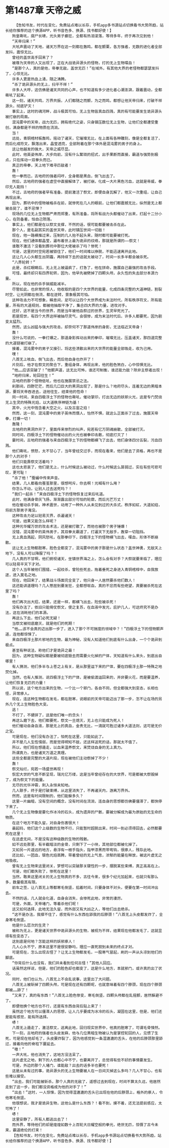 # 第1487章 天帝之威
        【告知书友，时代在变化，免费站点难以长存，手机app多书源站点切换看书大势所趋，站长给你推荐的这个换源APP，听书音色多、换源、找书都好使！】
       狗皇嘶吼，腐尸长啸，光头男子癫狂，全都有热泪滚落，等待多年，终于再次见到他！
       “天帝归来！”
       大吼声震动了天地，诸天万界在这一刻都在轰鸣，都在颤栗，各方强者，无数的进化者全部发抖，震惊无比。
       曾经的盖世高手回来了？
       被尊为天帝的人又出现了，正在大战诡异源头的怪物，打的无上生物喋血！
       “是那个人，真的是他，帝拳无敌，盖世无匹！”在域外，有其他大界的老怪物都瑟瑟发抖了，心惊无比。
       许多人更是热血上涌，随之沸腾。
       “杀了诡异源头的无上，扫平不祥！”
       许多人大呼，这仿佛是诸天共同的心声，也不知道有多少进化者心潮澎湃，跟着震动，全都嘶吼了起来。
       这一刻，诸天共鸣，万界共振，人们都随之而颤，为之而鸣，都想让他天帝归来，打破不祥源头，彻底铲灭！
       事实上，这时的魂河畔，战斗极其可怕，无上生物皆真血四溅，真的有可能要发生诡异源头被打崩的局面。
       混沌雾中的天帝，战力无匹，拥有绝代之姿，只身镇压数位无上生物，让他们全都遭受重创，满身都是不祥的物质在流淌。
       当！
       远处，青铜棺材板轰鸣，摇动了诸天，它璀璨无比，在上面有各种雕刻，像是全都复活了，而后化成符文，飘落出来，晶莹透亮，全部附着在那个体外是混沌雾的男子的身上。
       这让他越发的强大，天帝之威尽显。
       此时，他英姿伟岸，大步向前，没有什么繁琐的招式，出手果断而直接，霸道与强势到极点，只在挥动一双拳头而已。
       真正的帝拳，天上地下难寻匹敌者！
       轰！
       他一拳而已，古地府的强者闷哼，全身都是黑血，倒飞出去了。
       然后，古地府的强者在虚空中直接解体了，被打崩，化成一大片黑色污血，这就是帝威，拳印无人能挡！
       不过，古地府的强者早有准备，提前激活了祭文，即便自身瓦解了，他又一次重组，让自己再现出来。
       因为，葬坑中的怪物被格杀在前，就惨死在几人的眼前，让他们都震撼无比，纵然是无上都被击毙了，谁不忌惮？
       现场的几位无上生物都严肃而郑重，有所准备，将所有战力头都催动了出来，打起十二分小心，在防备着，怕自己殒落。
       事实上，他们都是在以祭文支撑，不然的话，很可能都要被击杀在此。
       那个人，是名副其实的盖世天帝，此时镇压世间一切敌！
       现在，他一路横推过来，压制的几人抬不起头来，随时都可能要被打死。
       现在，他们通体都晶莹，遍布着世上最为诡异的纹络，那就是所谓的——祭文！
       谁敢不激活？没看到葬坑中那位大佬被杀了吗？惨死！
       可是，这里的时空宛若被锁住了，他们一时间难以挣脱，不能迅速离开此地。
       这让几人心头都生出阴霾，再持续下去的话就太被动了，时间一长多半都会被杀死。
       “八界轮转！”
       此是，杀红眼睛后，无上无上被逼疯了，打急了，他在拼命，施展自己最强的攻击手段。
       可惜，最终却只有四界轮转，因为，他早先被劈掉了四颗头颅，永久性的失去部分本源力量。
       所以，现在他的杀手锏威能减半。
       尽管如此，也非常的惊人，他收取的是四个大世界的能量，化成四条完整的大道神链，割裂时空，让光阴都在倒流，都在逆转，景象极其可怕。
       这种攻击力不可想象，瞬息间，足可以让四个大世界成为末法时代，所有秩序符文，所有能量，所有的大道规则，都被他抽取干净了，集合四大界的力量，进攻对手。
       还好，这不是当今的世界，而是当年被他血祭过的世界，生灵早死光了。
       若是现世，有四个大界这样被抽尽灵气，会很惨，成为末法时代后，许多人都要死，因为剧变太猛烈。
       然而，这么凶猛与强大的攻击，却奈何不了那道伟岸的身影，无法临近天帝身！
       轰！
       没什么可说的，一拳打爆之，那道身影挥动出来的拳印，璀璨无比，压盖诸天，那四道完整的大道链被打崩了。
       接着，混沌雾中的男子又接引，将这些溃散出来的大世界的能量全部吸走，收为己用。
       噗！
       八首无上咳血，倒飞出去，而后他自身也炸开了！
       片刻后，他才在祭文的聚合下，重组身体，再现出来，他的脸色煞白，心中惊惧无比。
       “他……应该突破了！”他颤声道，这无比可怖，谁还可制衡，谁还能力敌？除非主祭者出现！
       “地府归来，轮回往生！”
       古地府的那个怪物低吼，他也在施展禁忌之法。
       刹那间，四野茫茫，而后几口巨大的黑洞出现了，那是什么？地府尽头，连着无边的黑暗本源，要将天帝吞进去，送他往生，结束他的性命！
       同一时间，来自四极浮土下的怪物也嘶吼，催动掌印，打出无边的妖邪火光，这是专门焚烧无上生灵的特殊光焰，以大道秩序神链为基！
       其中，火光中饱含着大空之火，以及古宙之焰！
       然而，这一刻，混沌雾中的男子英伟而慑人，怡然不惧，就这么正面杀了过去，施展天帝拳，打爆一切！
       轰隆！
       古地府的黑洞炸开了，里面传来惨烈的叫声，宛若有亿万阴魂崩散，全部被打灭。
       同时间，四极浮土下的怪物催动出的火光也被拳印击散，彻底打灭了！
       霎时间，古地府的强者与来自四极浮土下的怪物都横飞了出去，他们身体四分五裂，污血四溅。
       他们嘶吼，愤怒，太不甘心了，当年曾经交过手，而现在看来，他们是去了资格，再也不是那个人的对手！
       他们只能靠祭文活着吗？
       这也太悲哀了，他们是无上，什么时候这么被动过，什么时候这么孱弱过，实在有些可悲可叹，更可耻！
       “杀了他！”蚕蛹中传来声音。
       结果，几人都看向蚕茧那里，很想呵斥，你去啊！光喊有什么用？
       你怎么不动，让别人过去送死吗？！
       “我们一起杀！”来自四极浮土下的怪物恢复过来后吼道。
       此时，他满身骨灰飞扬，渐渐露出部分可怕的轮廓，而后光芒万丈！
       他在催动杀手锏，神术震世，动用了一种外人从未见到过的大杀式，秩序如虹，大道如焰，将前方那男子淹没。
       这种攻击力足以轻易灭界，杀遍诸天！
       可是，结果又能怎么样呢？
       这种光华耀万世的攻击术法，还是被打散了，而他也被那个男子锤爆！
       没错，混沌雾中的英伟男子，其双拳太霸道了，打遍天下无敌手，轰穿一切阻挡。
       无上真血溅起，阴风怒吼，在那拳印下，四极浮土下的怪物横飞出去，喋血，形体不断崩散。
       这让无上生物都胆寒，脸色全都变了，混沌雾中的男子那是什么状态？盖世神勇，无敌天上地下，没有人可以降服了吗？！
       几人真的不甘啊，他们俯视诸天，坐镇世界海之上，怎么会有对手？大祭就要来临了，理应可以轻易平天下才对。
       这个人当年被他们围猎，一起绞杀，曾险些死去，拖着垂死之身进入青铜棺椁中，自我放逐，进入莫名之地。
       现在，他回来了，结果战斗场面完全变了，他只身一人居然要杀他们数人！
       这还能讲道理吗？几人憋屈到要发狂，全都想呕血，真的不忿而有些绝望，真要被杀死在这里了吗？
       轰！
       他们再次出大招，结果，还是一样，都横飞出去，险些被杀死！
       没有办法了，依旧只能倚仗祭文，使之复苏，在血液中发光，庇护几人，可这终究不是办法，这在消耗他们的本源。
       再这么下去，他们必死无疑！
       当祭文被彻底磨灭，就是他们的死期！
       “他……该不会真的迈出那一步了，进入了那个不可揣度的领域中？！”四极浮土下的怪物颤声道，连他都惊悚了。
       来自四极浮土那片邪地的生物，最为神秘，没有人知道他们到底有什么出身，一个个诡异到极点。
       甚至有种说法，称他们才是诡异之最！
       因为，这种生物疑似都是要被彻底毁去而需要火化掉的尸体，天知道有什么来头，到底出自哪里！
       有人猜测，他们多半与上苍之上有关，是从那里运下来的尸体，要在四极浮土那一特殊之地焚化掉。
       当然，也有人推测，说四极浮土下的尸体，是被偷渡运回来的，并非要火花，而是要温养，让他们恢复无匹的力量！
       所以说，这个地方出来的生物，一个比一个邪门，各自不同，但全都强大到变态，长相也怪，异常瘆人。
       现在，连这种生物都在发毛，都在胆寒，说眼前的天帝可能迈出了那一步，怎不让在场的另外几个无上生物脸色大变。
       逃！
       不打了，不硬拼了，这是他们唯一的念头！
       再这么磨下去，他们都要死，祭文一旦熄灭，无上也只能成为死人！
       他们催动自身血液，那是无上的真血，金贵无比，一滴就可胜过诸多大道法则，这可是无价之宝。
       可是现在，他们没有办法了，怕死在这里，只能如此了。
       并不是几人生性懦弱，而是觉得明知不敌，还这样送死的话，那就太不值了。
       所以，他们现在想遁走，以血来温养祭文，来焚烧自身的无上真力。
       所谓真力，也是诸天万道之真理。
       这些全都是完整的大道片段，现在被他们主动祭掉了不少！
       轰！
       祭文灿烂，宛若一场盛世再现！
       恢宏大世的气息不断呈现，瑞光亿万缕，这是当年曾经存在的大世界，可是都被大祭毁掉了，成为祭文下的能量。
       无尽的光华冲霄，刺入永恒未知地。
       几人联手，终于是打破束缚，从这里消失了，不再诸天内，游离万界外。
       然而，这是有时间限制的，他们能躲多久？
       这里一片幽暗，没有空间的概念，没有时间在流淌，连自身的思想都仿佛要僵滞了，都快停下来了。
       几个无上生物像是要化作冰冷的石头，成为遗弃的尸骸，要被分解成为最为原始的无生命的物质。
       在这个地方不能久留，对自身伤害很大！
       最起码，他们这个上级数的生物不行，只能暂时超脱出来，时间一到必须得回去，必然都要死在这里！
       在这虚无间，不是没有这种级数的生物的残骸。
       如不远处那里，有半截暗淡的金骨，只剩下了一小块，其他部位都被化掉了。
       又如另一片遥远的地方，悬浮有一根手指头，指甲漆黑而带弯钩，很瘆人，残存此地。
       还比如，一团血，银色光焰蒸腾，带着曾经的无上气息，浓郁的能量在释放，被这片虚无之地吸收。
       曾有无上生物来这里闭关，梦想可以突破那关键性的一步，摆脱某些束缚，真正高高在上。
       可是，他们都失败了，惨死在这里！
       当然，敢来这里闭关的无上生物真的不多，古往今来，很多个纪元加起来，也就只有那么多，数量极其有限。
       前车之签，让八首无上等都寒毛倒竖，掐着时间，只要身体不对头，便要在第一时间冲出去。
       不然的话，几人就会化道，自身会消失，会惨死此地，非常的凄厉。
       可是，外面，天帝堵门，等着杀他们呢！
       这又如何选择，此地无法久留，而外部又有大凶之人，等他们出去绝杀。
       “这不是办法，我撑不住了，感觉有什么东西在舔我的后脖颈！”八首无上头皮都发炸了，全身寒毛倒竖。
       他是什么层次的生灵？
       被称为无上，更是诸天世界中诡异源头的生物，被视为不祥，结果现在他都发毛了，这就显得有些变态了。
       这到底是何地？怎能这样的妖邪瘆人！
       几人心头不宁，原本这里不是很安静吗，理应一直死寂到未来的终点才对。
       可是现在，怎么出现古怪了？让无上生物都发毛，一股寒气冒起，刷的一声从头凉到他们的脚底。
       “你背后什么也没有，我们并未看到任何古怪！”其他人回应。
       话虽然这样说，但是，他们的脸色却也都变了，这是什么地方，本就邪门，或许真的出了状况。
       同时，他们也认为，八首无上不会乱说事，这里出了大问题。
       八首无上被斩掉了四颗头颅，可是现在还有四颗呢，也就意味着有四个脖颈，现在四个脖颈都被……舔了！
       “又来了，真的有东西！”八首无上脸色惨变，寒毛倒竖，四颗头颅都在乱摇颤，居然躲避不了。
       即便他换个地方也不行，还是有东西自背后贴上来了！
       虽然这个地方可以僵滞人的思想，让人几乎要成为冰冷的石头，凝固在这里，但是，他们还是能有感觉，能有所选择。
       哧！
       八首无上遁走了，激活祭文，逃离此地，回归现实世界中，他真的胆寒了，可谓毛骨悚然。
       下一刻，古地府的强者也头皮发麻，他与几位黑暗生物被认为是掌控轮回的人，见惯了生死，可是现在他却毛了，头皮要炸裂了，因为他感觉到一条湿漉漉的舌头，在他的后脖颈那里舔过，接着向他的脊柱下蔓延去。
       “嗷！”
       一声大吼，他也消失了，这地方没法呆了。
       这片虚无之地，剩下的人也都心中不宁，也要离开了，总觉得有些不好的事情要发生。
       可是，外边的那个人堵门，谁能敌？出去的话多半也要死！
       这是从未有过的事，诡异源头的无上生物要被人在一日间灭掉这么多吗？几人不甘心，也有些难以接受。
       “出去，我们可能被斩杀，那个人真的无敌了，遥想过去到现在，时间不算太久远，他居然走到了这一步，我们都没资格成为他的对手了！”
       “出去！”这时，一人惊悚，因为觉得湿漉漉的舌头已出现在他的后脖颈上，格外的瘆人，令他寒毛倒竖。
       他很想说，我才是诡异生物，这他么是什么东西？！看不到，摸不着，还无法提前感应，太可怖了！
       哧！
       这里安静了，所有人都逃出去了！
       而外界，等待他们的却是煌煌如数十上百轮大日耀空般的拳光，绝世无匹，惊慑了古今未来，霸道绝伦的打来！
       【告知书友，时代在变化，免费站点难以长存，手机app多书源站点切换看书大势所趋，站长给你推荐的这个换源APP，听书音色多、换源、找书都好使！】